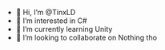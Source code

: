 - 👋 Hi, I’m @TinxLD
- 👀 I’m interested in C#
- 🌱 I’m currently learning Unity
- 💞️ I’m looking to collaborate on Nothing tho
